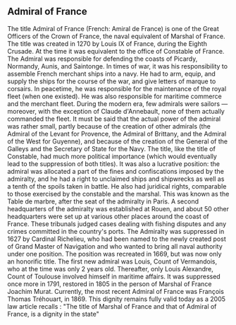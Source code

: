 ## Admiral of France

The title Admiral of France (French: Amiral de France) is one of the Great Officers of the Crown of France, the naval equivalent of Marshal of France.
The title was created in 1270 by Louis IX of France, during the Eighth Crusade. At the time it was equivalent to the office of Constable of France. The Admiral was responsible for defending the coasts of Picardy, Normandy, Aunis, and Saintonge. In times of war, it was his responsibility to assemble French merchant ships into a navy. He had to arm, equip, and supply the ships for the course of the war, and give letters of marque to corsairs. In peacetime, he was responsible for the maintenance of the royal fleet (when one existed). He was also responsible for maritime commerce and the merchant fleet.
During the modern era, few admirals were sailors — moreover, with the exception of Claude d'Annebault, none of them actually commanded the fleet. It must be said that the actual power of the admiral was rather small, partly because of the creation of other admirals (the Admiral of the Levant for Provence, the Admiral of Brittany, and the Admiral of the West for Guyenne), and because of the creation of the General of the Galleys and the Secretary of State for the Navy.
The title, like the title of Constable, had much more political importance (which would eventually lead to the suppression of both titles). It was also a lucrative position: the admiral was allocated a part of the fines and confiscations imposed by the admiralty, and he had a right to unclaimed ships and shipwrecks as well as a tenth of the spoils taken in battle. He also had juridical rights, comparable to those exercised by the constable and the marshal. This was known as the Table de marbre, after the seat of the admiralty in Paris. A second headquarters of the admiralty was established at Rouen, and about 50 other headquarters were set up at various other places around the coast of France. These tribunals judged cases dealing with fishing disputes and any crimes committed in the country's ports.
The Admiralty was suppressed in 1627 by Cardinal Richelieu, who had been named to the newly created post of Grand Master of Navigation and who wanted to bring all naval authority under one position. The position was recreated in 1669, but was now only an honorific title. The first new admiral was Louis, Count of Vermandois, who at the time was only 2 years old. Thereafter, only Louis Alexandre, Count of Toulouse involved himself in maritime affairs.
It was suppressed once more in 1791, restored in 1805 in the person of Marshal of France Joachim Murat. Currently, the most recent Admiral of France was François Thomas Tréhouart, in 1869.
This dignity remains fully valid today as a 2005 law article recalls : "The title of Marshal of France and that of Admiral of France, is a dignity in the state"